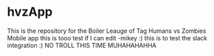 # hvzApp
This is the repository for the Boiler Leauge of Tag Humans vs Zombies Mobile app
this is tooo test if I can edit -mikey :)
this is to test the slack integration :) NO TROLL THIS TIME MUHAHAHAHHA
